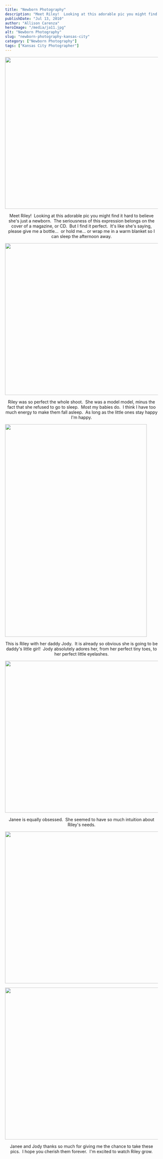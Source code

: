 ```yaml
---
title: "Newborn Photography"
description: "Meet Riley!  Looking at this adorable pic you might find it hard to believe she&apos;s just a newborn.  The seriousness "
publishDate: "Jul 13, 2010"
author: "Allison Carenza"
heroImage: "/media/ja11.jpg"
alt: "Newborn Photography"
slug: "newborn-photography-kansas-city"
category: ["Newborn Photography"]
tags: ["Kansas City Photographer"]
---
```


<p><img class="aligncenter size-full wp-image-1066" title="ja1" src="/media/ja11.jpg" alt="" width="750" height="500" /></p>
<p style="text-align: center;">Meet Riley!  Looking at this adorable pic you might find it hard to believe she&apos;s just a newborn.  The seriousness of this expression belongs on the cover of a magazine, or CD.  But I find it perfect.  It&apos;s like she&apos;s saying, please give me a bottle...  or hold me... or wrap me in a warm blanket so I can sleep the afternoon away.</p>
<p><img class="aligncenter size-full wp-image-1069" title="ja4" src="/media/ja41.jpg" alt="" width="750" height="500" /></p>
<p style="text-align: center;">Riley was so perfect the whole shoot.  She was a model model, minus the fact that she refused to go to sleep.  Most my babies do.  I think I have too much energy to make them fall asleep.  As long as the little ones stay happy I&apos;m happy.</p>
<p><img class="aligncenter size-full wp-image-1067" title="ja2" src="/media/ja21.jpg" alt="" width="467" height="700" /></p>
<p style="text-align: center;">This is Riley with her daddy Jody.  It is already so obvious she is going to be daddy&apos;s little girl!  Jody absolutely adores her, from her perfect tiny toes, to her perfect little eyelashes.</p>
<p><img class="aligncenter size-full wp-image-1070" title="ja5" src="/media/ja51.jpg" alt="" width="751" height="500" /></p>
<p style="text-align: center;">Janee is equally obsessed.  She seemed to have so much intuition about Riley&apos;s needs.</p>
<p style="text-align: center;">
<img class="aligncenter size-full wp-image-1071" title="ja6" src="/media/ja6.jpg" alt="" width="751" height="500" srcset="/media/ja6.jpg 751w, /media/ja6-300x200.jpg 300w" sizes="(max-width: 751px) 100vw, 751px" /></p>
<p style="text-align: center;"><img class="aligncenter size-full wp-image-1068" title="ja3" src="/media/ja31.jpg" alt="" width="750" height="500" /></p>
<p style="text-align: center;">Janee and Jody thanks so much for giving me the chance to take these pics.  I hope you cherish them forever.  I&apos;m excited to watch Riley grow.</p>
